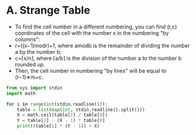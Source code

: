 # A. Strange Table

* To find the cell number in a different numbering, you can find (r,c) coordinates of the cell with the number x in the numbering "by columns":
* r=((x−1)modr)+1, where amodb is the remainder of dividing the number a by the number b;
* c=⌈x/n⌉, where ⌈a/b⌉ is the division of the number a to the number b rounded up.
* Then, the cell number in numbering "by lines" will be equal to (r−1)∗m+c.

```python
from sys import stdin
import math

for i in range(int(stdin.readline())):
    table = list(map(int, stdin.readline().split()))
    X = math.ceil(table[2] / table[0])
    Y = table[2] - (X - 1) * table[0]
    print((table[1] * (Y - 1)) + X)
```
